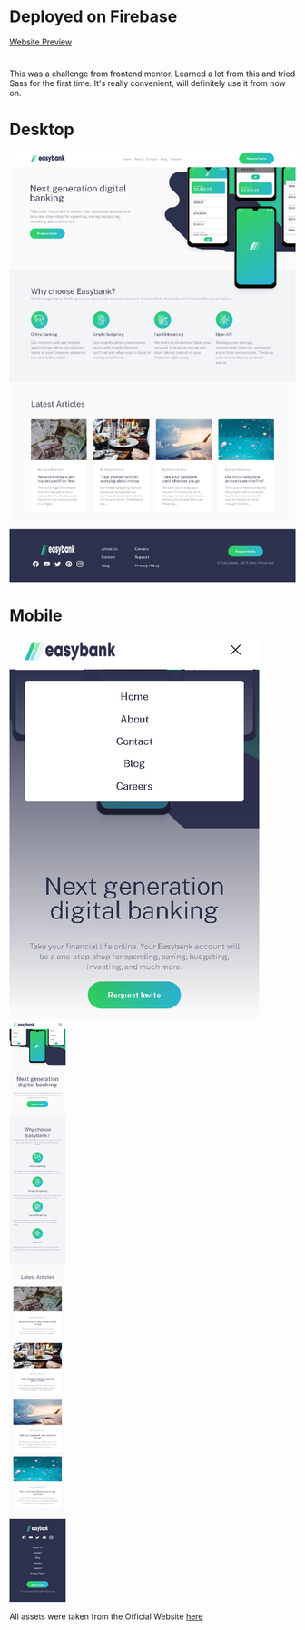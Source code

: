 # Deployed on Firebase

[Website Preview](https://easybank-nevz.web.app/)

#

This was a challenge from frontend mentor. Learned a lot from this and tried Sass for the first time. It's really convenient, will definitely use it from now on.

# Desktop

![Desktop](public/images/desktop.png)

# Mobile
![Mobile Menu](public/images/menu.png)  
![Mobile](public/images/mobile.png)

All assets were taken from the Official Website [here](https://www.frontendmentor.io/challenges/easybank-landing-page-WaUhkoDN)

